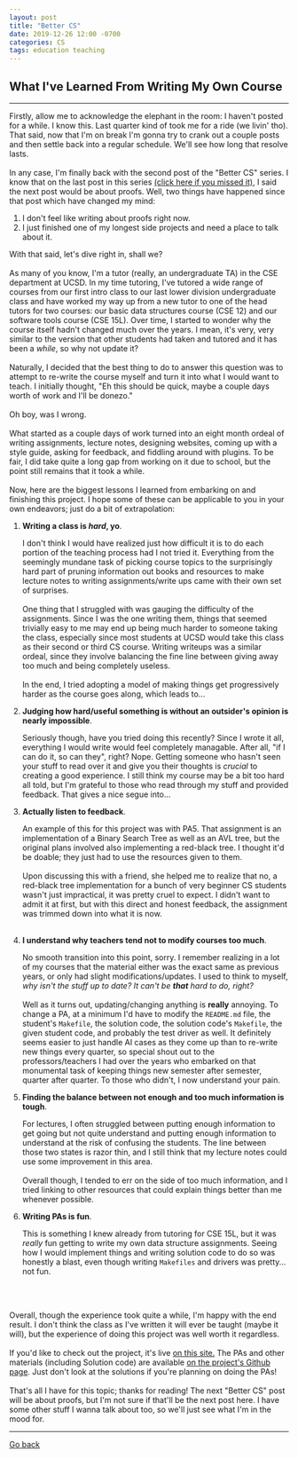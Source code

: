 ```yaml
---
layout: post
title: "Better CS"
date: 2019-12-26 12:00 -0700
categories: CS
tags: education teaching
---
```


## What I've Learned From Writing My Own Course
---

Firstly, allow me to acknowledge the elephant in the room: I haven't posted for a while. I know this.
Last quarter kind of took me for a ride (we livin' tho). That said, now that I'm on break I'm gonna
try to crank out a couple posts and then settle back into a regular schedule. We'll see how long that resolve
lasts.
<br><br>
In any case, I'm finally back with the second post of the "Better CS" series. I know that on the last post in this series
<a href="https://nate-browne.github.io/innermachinations/cs/2019/08/19/Learning-PL.html" target="_blank">(click here if you missed it)</a>,
I said the next post would be about proofs. Well, two things have happened since that post which have changed my mind:

1. I don't feel like writing about proofs right now.
2. I just finished one of my longest side projects and need a place to talk about it.

With that said, let's dive right in, shall we?
<br><br>
As many of you know, I'm a tutor (really, an undergraduate TA) in the CSE department at UCSD. In my time tutoring, I've tutored
a wide range of courses from our first intro class to our last lower division undergraduate class and have worked my way up
from a new tutor to one of the head tutors for two courses: our basic data structures course (CSE 12) and our software tools course (CSE 15L). Over time, I started to wonder why the course itself hadn't changed much over the years. I mean, it's very, very similar to the version that other students had taken and tutored and it has been a *while*, so why not update it?
<br><br>
Naturally, I decided that the best thing to do to answer this question was to attempt to re-write the course myself and
turn it into what I would want to teach. I initially thought, "Eh this should be quick, maybe a couple days worth of work and I'll be donezo."
<br><br>
Oh boy, was I wrong.
<br><br>
What started as a couple days of work turned into an eight month ordeal of writing assignments, lecture notes,
designing websites, coming up with a style guide, asking for feedback, and fiddling around with plugins.
To be fair, I did take quite a long gap from working on it due to school, but the point still remains that it took a while.
<br><br>
Now, here are the biggest lessons I learned from embarking on and finishing this project. I hope some of these
can be applicable to you in your own endeavors; just do a bit of extrapolation:

1. __Writing a class is *hard*, yo__.

   I don't think I would have realized just how difficult it is to do each portion of the
   teaching process had I not tried it. Everything from the seemingly mundane task of picking course topics
   to the surprisingly hard part of pruning information out books and resources to make lecture notes to writing assignments/write ups
   came with their own set of surprises.
   <br><br>
   One thing that I struggled with was gauging the difficulty of the assignments. Since I was the one writing them,
   things that seemed trivially easy to me may end up being much harder to someone taking the class, especially since
   most students at UCSD would take this class as their second or third CS course. Writing writeups was a similar ordeal,
   since they involve balancing the fine line between giving away too much and being completely useless.
   <br><br>
   In the end, I tried adopting a model of making things get progressively harder as the course goes along, which leads to...

2. __Judging how hard/useful something is without an outsider's opinion is nearly impossible__.

   Seriously though, have you tried doing this recently? Since I wrote it all, everything I would write would feel completely managable.
   After all, "if I can do it, so can they", right? Nope. Getting someone who hasn't seen your stuff to read over it and
   give you their thoughts is *crucial* to creating a good experience.
   I still think my course may be a bit too hard all told, but I'm grateful to those who read through my stuff and
   provided feedback. That gives a nice segue into...

3. __Actually listen to feedback__.

   An example of this for this project was with PA5. That assignment is an implementation of a Binary Search Tree as well
   as an AVL tree, but the original plans involved also implementing a red-black tree. I thought it'd be doable; they just had
   to use the resources given to them.
   <br><br>
   Upon discussing this with a friend, she helped me to realize that no, a red-black tree implementation for a bunch of very beginner CS students wasn't just impractical, it was pretty cruel to expect. I didn't want to admit it at first, but with this direct
   and honest feedback, the assignment was trimmed down into what it is now.
   <br><br>
  
4. __I understand why teachers tend not to modify courses too much__.

   No smooth transition into this point, sorry. I remember realizing in a lot of my courses that the material
   either was the exact same as previous years, or only had slight modifications/updates. I used to think to myself,
   *why isn't the stuff up to date? It can't be __that__ hard to do, right?*
   <br><br>
   Well as it turns out, updating/changing anything is **really** annoying. To change a PA, at a minimum I'd have to modify
   the `README.md` file, the student's `Makefile`, the solution code, the solution code's `Makefile`, the given student code,
   and probably the test driver as well. It definitely seems easier to just handle AI cases as they come up than to re-write
   new things every quarter, so special shout out to the professors/teachers I had over the years who embarked on that monumental
   task of keeping things new semester after semester, quarter after quarter. To those who didn't, I now understand your pain.

5. __Finding the balance between not enough and too much information is tough__.

   For lectures, I often struggled between putting enough information to get going but not quite understand
   and putting enough information to understand at the risk of confusing the students. The line between those two states
   is razor thin, and I still think that my lecture notes could use some improvement in this area.
   <br><br>
   Overall though, I tended to err on the side of too much information, and I tried linking to other resources that could
   explain things better than me whenever possible.

6. __Writing PAs is fun__.

   This is something I knew already from tutoring for CSE 15L, but it was *really* fun getting
   to write my own data structure assignments. Seeing how I would implement things and writing solution code to do so
   was honestly a blast, even though writing `Makefiles` and drivers was pretty... not fun.

<br><br>

Overall, though the experience took quite a while, I'm happy with the end result. I don't think the class as I've
written it will ever be taught (maybe it will), but the experience of doing this project was well worth it regardless.
<br><br>
If you'd like to check out the project, it's live <a href="https://nate-browne.github.io/CSE12_Redesign/" target="_blank">on this site.</a> The PAs
and other materials (including Solution code) are available <a href="https://github.com/nate-browne/CSE12_Redesign" target="_blank">on the project's Github page</a>. Just
don't look at the solutions if you're planning on doing the PAs!
<br><br>
That's all I have for this topic; thanks for reading! The next "Better CS" post will be about proofs, but I'm not sure
if that'll be the next post here. I have some other stuff I wanna talk about too, so we'll just
see what I'm in the mood for.

---
[Go back](/innermachinations)
